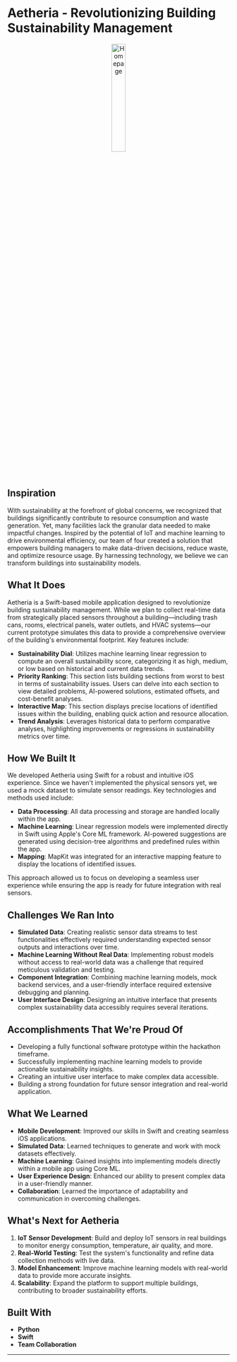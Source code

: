 # Aetheria - Revolutionizing Building Sustainability Management  

<p align="center">
  <img src="https://i.imgur.com/zSE31mi.png" alt="Homepage" width="25%" />
</p>

## Inspiration  
With sustainability at the forefront of global concerns, we recognized that buildings significantly contribute to resource consumption and waste generation. Yet, many facilities lack the granular data needed to make impactful changes. Inspired by the potential of IoT and machine learning to drive environmental efficiency, our team of four created a solution that empowers building managers to make data-driven decisions, reduce waste, and optimize resource usage. By harnessing technology, we believe we can transform buildings into sustainability models.  

## What It Does  
Aetheria is a Swift-based mobile application designed to revolutionize building sustainability management. While we plan to collect real-time data from strategically placed sensors throughout a building—including trash cans, rooms, electrical panels, water outlets, and HVAC systems—our current prototype simulates this data to provide a comprehensive overview of the building's environmental footprint. Key features include:  

- **Sustainability Dial**: Utilizes machine learning linear regression to compute an overall sustainability score, categorizing it as high, medium, or low based on historical and current data trends.  
- **Priority Ranking**: This section lists building sections from worst to best in terms of sustainability issues. Users can delve into each section to view detailed problems, AI-powered solutions, estimated offsets, and cost-benefit analyses.  
- **Interactive Map**: This section displays precise locations of identified issues within the building, enabling quick action and resource allocation.  
- **Trend Analysis**: Leverages historical data to perform comparative analyses, highlighting improvements or regressions in sustainability metrics over time.  

## How We Built It  
We developed Aetheria using Swift for a robust and intuitive iOS experience. Since we haven't implemented the physical sensors yet, we used a mock dataset to simulate sensor readings. Key technologies and methods used include:  

- **Data Processing**: All data processing and storage are handled locally within the app.  
- **Machine Learning**: Linear regression models were implemented directly in Swift using Apple's Core ML framework. AI-powered suggestions are generated using decision-tree algorithms and predefined rules within the app.  
- **Mapping**: MapKit was integrated for an interactive mapping feature to display the locations of identified issues.  

This approach allowed us to focus on developing a seamless user experience while ensuring the app is ready for future integration with real sensors.  

## Challenges We Ran Into  
- **Simulated Data**: Creating realistic sensor data streams to test functionalities effectively required understanding expected sensor outputs and interactions over time.  
- **Machine Learning Without Real Data**: Implementing robust models without access to real-world data was a challenge that required meticulous validation and testing.  
- **Component Integration**: Combining machine learning models, mock backend services, and a user-friendly interface required extensive debugging and planning.  
- **User Interface Design**: Designing an intuitive interface that presents complex sustainability data accessibly requires several iterations.  

## Accomplishments That We're Proud Of  
- Developing a fully functional software prototype within the hackathon timeframe.  
- Successfully implementing machine learning models to provide actionable sustainability insights.  
- Creating an intuitive user interface to make complex data accessible.  
- Building a strong foundation for future sensor integration and real-world application.  

## What We Learned  
- **Mobile Development**: Improved our skills in Swift and creating seamless iOS applications.  
- **Simulated Data**: Learned techniques to generate and work with mock datasets effectively.  
- **Machine Learning**: Gained insights into implementing models directly within a mobile app using Core ML.  
- **User Experience Design**: Enhanced our ability to present complex data in a user-friendly manner.  
- **Collaboration**: Learned the importance of adaptability and communication in overcoming challenges.  

## What's Next for Aetheria  
1. **IoT Sensor Development**: Build and deploy IoT sensors in real buildings to monitor energy consumption, temperature, air quality, and more.  
2. **Real-World Testing**: Test the system's functionality and refine data collection methods with live data.  
3. **Model Enhancement**: Improve machine learning models with real-world data to provide more accurate insights.  
4. **Scalability**: Expand the platform to support multiple buildings, contributing to broader sustainability efforts.  

## Built With  
- **Python**  
- **Swift**  
- **Team Collaboration**  

---
